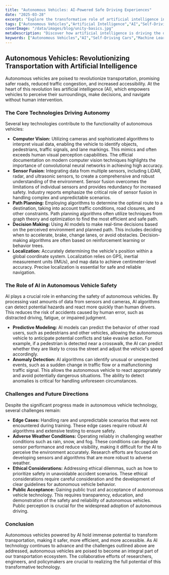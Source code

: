 ```yaml
---
title: "Autonomous Vehicles: AI-Powered Safe Driving Experiences"
date: "2025-03-28"
excerpt: "Explore the transformative role of artificial intelligence in autonomous vehicles, enhancing safety, efficiency, and the overall driving experience. Discover the technologies and challenges shaping the future of transportation."
tags: ["Autonomous Vehicles","Artificial Intelligence","AI","Self-Driving Cars","Machine Learning","Transportation","Automotive Technology"]
coverImage: "/data/images/blog/unity-basics.jpg"
metaDescription: "Discover how artificial intelligence is driving the development of autonomous vehicles, enhancing safety, and shaping the future of transportation. Learn about the key technologies and challenges in this rapidly evolving field."
keywords: ["Autonomous Vehicles","AI","Self-Driving Cars","Machine Learning","Computer Vision","Sensor Fusion","Path Planning","Robotics","Transportation","Automotive Technology"]
---
```


## Autonomous Vehicles: Revolutionizing Transportation with Artificial Intelligence

Autonomous vehicles are poised to revolutionize transportation, promising safer roads, reduced traffic congestion, and increased accessibility. At the heart of this revolution lies artificial intelligence (AI), which empowers vehicles to perceive their surroundings, make decisions, and navigate without human intervention.

### The Core Technologies Driving Autonomy

Several key technologies contribute to the functionality of autonomous vehicles:

*   **Computer Vision:** Utilizing cameras and sophisticated algorithms to interpret visual data, enabling the vehicle to identify objects, pedestrians, traffic signals, and lane markings. This mimics and often exceeds human visual perception capabilities. The official documentation on modern computer vision techniques highlights the importance of convolutional neural networks in achieving high accuracy.
*   **Sensor Fusion:** Integrating data from multiple sensors, including LiDAR, radar, and ultrasonic sensors, to create a comprehensive and robust understanding of the environment. Sensor fusion overcomes the limitations of individual sensors and provides redundancy for increased safety. Industry reports emphasize the critical role of sensor fusion in handling complex and unpredictable scenarios.
*   **Path Planning:** Employing algorithms to determine the optimal route to a destination, taking into account traffic conditions, road closures, and other constraints. Path planning algorithms often utilize techniques from graph theory and optimization to find the most efficient and safe path.
*   **Decision Making:** Using AI models to make real-time decisions based on the perceived environment and planned path. This includes deciding when to accelerate, brake, change lanes, or avoid obstacles. Decision-making algorithms are often based on reinforcement learning or behavior trees.
*   **Localization:** Accurately determining the vehicle's position within a global coordinate system. Localization relies on GPS, inertial measurement units (IMUs), and map data to achieve centimeter-level accuracy. Precise localization is essential for safe and reliable navigation.

### The Role of AI in Autonomous Vehicle Safety

AI plays a crucial role in enhancing the safety of autonomous vehicles. By processing vast amounts of data from sensors and cameras, AI algorithms can detect potential hazards and react more quickly than human drivers. This reduces the risk of accidents caused by human error, such as distracted driving, fatigue, or impaired judgment.

*   **Predictive Modeling:** AI models can predict the behavior of other road users, such as pedestrians and other vehicles, allowing the autonomous vehicle to anticipate potential conflicts and take evasive action. For example, if a pedestrian is detected near a crosswalk, the AI can predict whether they are likely to cross the street and adjust the vehicle's speed accordingly.
*   **Anomaly Detection:** AI algorithms can identify unusual or unexpected events, such as a sudden change in traffic flow or a malfunctioning traffic signal. This allows the autonomous vehicle to react appropriately and avoid potentially dangerous situations. The ability to detect anomalies is critical for handling unforeseen circumstances.

### Challenges and Future Directions

Despite the significant progress made in autonomous vehicle technology, several challenges remain:

*   **Edge Cases:** Handling rare and unpredictable scenarios that were not encountered during training. These edge cases require robust AI algorithms and extensive testing to ensure safety.
*   **Adverse Weather Conditions:** Operating reliably in challenging weather conditions such as rain, snow, and fog. These conditions can degrade sensor performance and reduce visibility, making it difficult for the AI to perceive the environment accurately. Research efforts are focused on developing sensors and algorithms that are more robust to adverse weather.
*   **Ethical Considerations:** Addressing ethical dilemmas, such as how to prioritize safety in unavoidable accident scenarios. These ethical considerations require careful consideration and the development of clear guidelines for autonomous vehicle behavior.
*   **Public Acceptance:** Gaining public trust and acceptance of autonomous vehicle technology. This requires transparency, education, and demonstration of the safety and reliability of autonomous vehicles. Public perception is crucial for the widespread adoption of autonomous driving.

### Conclusion

Autonomous vehicles powered by AI hold immense potential to transform transportation, making it safer, more efficient, and more accessible. As AI technology continues to advance and the challenges outlined above are addressed, autonomous vehicles are poised to become an integral part of our transportation ecosystem. The collaborative efforts of researchers, engineers, and policymakers are crucial to realizing the full potential of this transformative technology.
  
